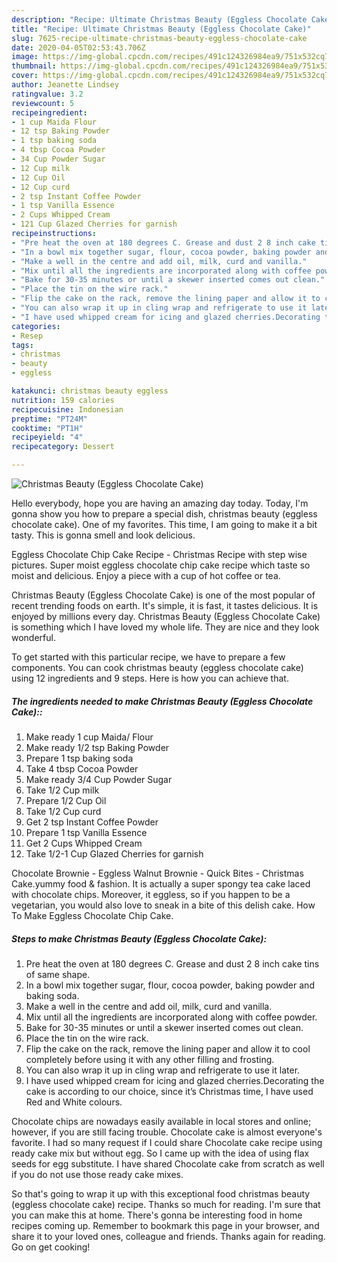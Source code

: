 ```yaml
---
description: "Recipe: Ultimate Christmas Beauty (Eggless Chocolate Cake)"
title: "Recipe: Ultimate Christmas Beauty (Eggless Chocolate Cake)"
slug: 7625-recipe-ultimate-christmas-beauty-eggless-chocolate-cake
date: 2020-04-05T02:53:43.706Z
image: https://img-global.cpcdn.com/recipes/491c124326984ea9/751x532cq70/christmas-beauty-eggless-chocolate-cake-recipe-main-photo.jpg
thumbnail: https://img-global.cpcdn.com/recipes/491c124326984ea9/751x532cq70/christmas-beauty-eggless-chocolate-cake-recipe-main-photo.jpg
cover: https://img-global.cpcdn.com/recipes/491c124326984ea9/751x532cq70/christmas-beauty-eggless-chocolate-cake-recipe-main-photo.jpg
author: Jeanette Lindsey
ratingvalue: 3.2
reviewcount: 5
recipeingredient:
- 1 cup Maida Flour
- 12 tsp Baking Powder
- 1 tsp baking soda
- 4 tbsp Cocoa Powder
- 34 Cup Powder Sugar
- 12 Cup milk
- 12 Cup Oil
- 12 Cup curd
- 2 tsp Instant Coffee Powder
- 1 tsp Vanilla Essence
- 2 Cups Whipped Cream
- 121 Cup Glazed Cherries for garnish
recipeinstructions:
- "Pre heat the oven at 180 degrees C. Grease and dust 2 8 inch cake tins of same shape."
- "In a bowl mix together sugar, flour, cocoa powder, baking powder and baking soda."
- "Make a well in the centre and add oil, milk, curd and vanilla."
- "Mix until all the ingredients are incorporated along with coffee powder."
- "Bake for 30-35 minutes or until a skewer inserted comes out clean."
- "Place the tin on the wire rack."
- "Flip the cake on the rack, remove the lining paper and allow it to cool completely before using it with any other filling and frosting."
- "You can also wrap it up in cling wrap and refrigerate to use it later."
- "I have used whipped cream for icing and glazed cherries.Decorating the cake is according to our choice, since it’s Christmas time, I have used Red and White colours."
categories:
- Resep
tags:
- christmas
- beauty
- eggless

katakunci: christmas beauty eggless
nutrition: 159 calories
recipecuisine: Indonesian
preptime: "PT24M"
cooktime: "PT1H"
recipeyield: "4"
recipecategory: Dessert

---
```



![Christmas Beauty (Eggless Chocolate Cake)](https://img-global.cpcdn.com/recipes/491c124326984ea9/751x532cq70/christmas-beauty-eggless-chocolate-cake-recipe-main-photo.jpg)

Hello everybody, hope you are having an amazing day today. Today, I'm gonna show you how to prepare a special dish, christmas beauty (eggless chocolate cake). One of my favorites. This time, I am going to make it a bit tasty. This is gonna smell and look delicious.

Eggless Chocolate Chip Cake Recipe - Christmas Recipe with step wise pictures. Super moist eggless chocolate chip cake recipe which taste so moist and delicious. Enjoy a piece with a cup of hot coffee or tea.

Christmas Beauty (Eggless Chocolate Cake) is one of the most popular of recent trending foods on earth. It's simple, it is fast, it tastes delicious. It is enjoyed by millions every day. Christmas Beauty (Eggless Chocolate Cake) is something which I have loved my whole life. They are nice and they look wonderful.


To get started with this particular recipe, we have to prepare a few components. You can cook christmas beauty (eggless chocolate cake) using 12 ingredients and 9 steps. Here is how you can achieve that.

##### The ingredients needed to make Christmas Beauty (Eggless Chocolate Cake)::

1. Make ready 1 cup Maida/ Flour
1. Make ready 1/2 tsp Baking Powder
1. Prepare 1 tsp baking soda
1. Take 4 tbsp Cocoa Powder
1. Make ready 3/4 Cup Powder Sugar
1. Take 1/2 Cup milk
1. Prepare 1/2 Cup Oil
1. Take 1/2 Cup curd
1. Get 2 tsp Instant Coffee Powder
1. Prepare 1 tsp Vanilla Essence
1. Get 2 Cups Whipped Cream
1. Take 1/2-1 Cup Glazed Cherries for garnish


Chocolate Brownie - Eggless Walnut Brownie - Quick Bites - Christmas Cake.yummy food &amp; fashion. It is actually a super spongy tea cake laced with chocolate chips. Moreover, it eggless, so if you happen to be a vegetarian, you would also love to sneak in a bite of this delish cake. How To Make Eggless Chocolate Chip Cake. 

##### Steps to make Christmas Beauty (Eggless Chocolate Cake):

1. Pre heat the oven at 180 degrees C. Grease and dust 2 8 inch cake tins of same shape.
1. In a bowl mix together sugar, flour, cocoa powder, baking powder and baking soda.
1. Make a well in the centre and add oil, milk, curd and vanilla.
1. Mix until all the ingredients are incorporated along with coffee powder.
1. Bake for 30-35 minutes or until a skewer inserted comes out clean.
1. Place the tin on the wire rack.
1. Flip the cake on the rack, remove the lining paper and allow it to cool completely before using it with any other filling and frosting.
1. You can also wrap it up in cling wrap and refrigerate to use it later.
1. I have used whipped cream for icing and glazed cherries.Decorating the cake is according to our choice, since it’s Christmas time, I have used Red and White colours.


Chocolate chips are nowadays easily available in local stores and online; however, if you are still facing trouble. Chocolate cake is almost everyone&#39;s favorite. I had so many request if I could share Chocolate cake recipe using ready cake mix but without egg. So I came up with the idea of using flax seeds for egg substitute. I have shared Chocolate cake from scratch as well if you do not use those ready cake mixes. 

So that's going to wrap it up with this exceptional food christmas beauty (eggless chocolate cake) recipe. Thanks so much for reading. I'm sure that you can make this at home. There's gonna be interesting food in home recipes coming up. Remember to bookmark this page in your browser, and share it to your loved ones, colleague and friends. Thanks again for reading. Go on get cooking!
